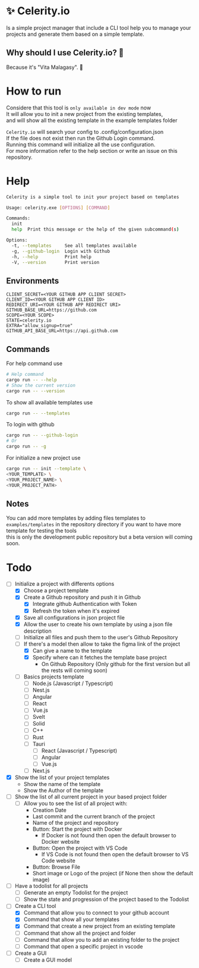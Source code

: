 # ✨ Celerity.io
Is a simple project manager that include a CLI tool help you to manage your projects and generate them based on a simple template.  
## Why should I use Celerity.io? 🤔
Because it's "Vita Malagasy". 🫡
# How to run
Considere that this tool is `only available in dev mode` now  
It will allow you to init a new project from the existing templates,  
and will show all the existing template in the example templates folder  

`Celerity.io` will search your config to .config/configuration.json  
If the file does not exist then run the Github Login command.  
Running this command will initialize all the use configuration.  
For more information refer to the help section or write an issue on this repository.
# Help

```bash
Celerity is a simple tool to init your project based on templates

Usage: celerity.exe [OPTIONS] [COMMAND]

Commands:
  init
  help  Print this message or the help of the given subcommand(s)

Options:
  -t, --templates     See all templates available
  -g, --github-login  Login with Github
  -h, --help          Print help
  -V, --version       Print version
```
## Environments
```dosini
CLIENT_SECRET=<YOUR GITHUB APP CLIENT SECRET>
CLIENT_ID=<YOUR GITHUB APP CLIENT ID>
REDIRECT_URI=<YOUR GITHUB APP REDIRECT URI>
GITHUB_BASE_URL=https://github.com
SCOPE=<YOUR SCOPE>
STATE=celerity.io
EXTRA="allow_signup=true"
GITHUB_API_BASE_URL=https://api.github.com
```
## Commands 
For help command use
```bash
# Help command
cargo run -- --help
# Show the current version
cargo run -- --version
```
To show all available templates use
```bash
cargo run -- --templates
```
To login with github
```bash
cargo run -- --github-login
# Or
cargo run -- -g

```
For initialize a new project use
```bash
cargo run -- init --template \
<YOUR_TEMPLATE> \
<YOUR_PROJECT_NAME> \
<YOUR_PROJECT_PATH>
```
## Notes
You can add more templates by adding files templates to
`examples/templates` in the repository directory if you want to have more template for testing the tools  
this is only the development public repository but a beta version will coming soon.  

# Todo
- [ ] Initialize a project with differents options
    - [x] Choose a project template
    - [x] Create a Github repository and push it in Github
        - [x] Integrate github Authentication with Token
        - [x] Refresh the token when it's expired
    - [x] Save all configurations in json project file
    - [x] Allow the user to create his own template by using a json file description
    - [ ] Initialize all files and push them to the user's Github Repository
    - [ ] If there's a model then allow to take the figma link of the project
        - [x] Can give a name to the template
        - [x] Specify where can it fetches the template base project
            - On Github Repository (Only github for the first version but all the rests will coming soon)
    - [ ] Basics projects template
        - [ ] Node.js (Javascript / Typescript)
        - [ ] Nest.js
        - [ ] Angular
        - [ ] React
        - [ ] Vue.js
        - [ ] Svelt
        - [ ] Solid
        - [ ] C++
        - [ ] Rust
        - [ ] Tauri
            - [ ] React (Javascript / Typescript)
            - [ ] Angular
            - [ ] Vue.js
        - [ ] Next.js
- [x] Show the list of your project templates
    - Show the name of the template
    - Show the Author of the template
- [ ] Show the list of all current project in your based project folder
    - [ ] Allow you to see the list of all project with:
        - Creation Date
        - Last commit and the current branch of the project
        - Name of the project and repository
        - Button: Start the project with Docker
            - If Docker is not found then open the default browser to Docker website
        - Button: Open the project with VS Code
            - If VS Code is not found then open the default browser to VS Code website
        - Button: Browse File
        - Short image or Logo of the project (if None then show the default image)
- [ ] Have a todolist for all projects
    - [ ] Generate an empty Todolist for the project
    - [ ] Show the state and progression of the project based to the Todolist
- [ ] Create a CLI tool
    - [x] Command that allow you to connect to your github account
    - [x] Command that show all your templates
    - [x] Command that create a new project from an existing template
    - [ ] Command that show all the project and folder
    - [ ] Command that allow you to add an existing folder to the project
    - [ ] Command that open a specific project in vscode
- [ ] Create a GUI
    - [ ] Create a GUI model
